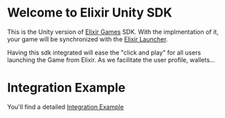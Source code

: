 # Welcome to Elixir Unity SDK

This is the Unity version of [Elixir Games](https://elixir.app/) SDK. With the implmentation of it, your game will be synchronized with the [Elixir Launcher](launcher.elixir.app). 

Having this sdk integrated will ease the "click and play" for all users launching the Game from Elixir. As we facilitate the user profile, wallets...

# Integration Example

You'll find a detailed [Integration Example](https://github.com/Elixir-Games-XYZ/elixir-unity-sdk/blob/master/Demo/Scripts/InitSceneController.cs)
